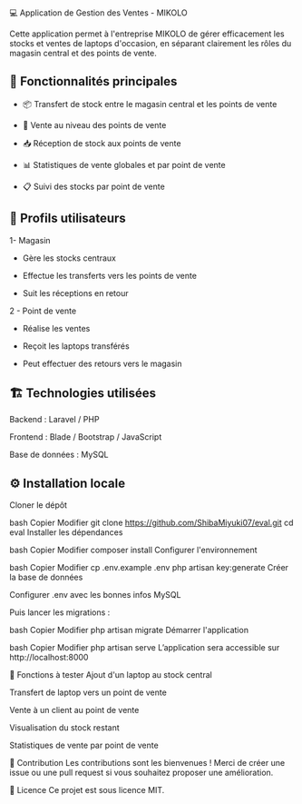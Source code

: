 💻 Application de Gestion des Ventes - MIKOLO

Cette application permet à l'entreprise MIKOLO de gérer efficacement les stocks et ventes de laptops d'occasion, en séparant clairement les rôles du magasin central et des points de vente.

🚀 Fonctionnalités principales
------------
* 📦 Transfert de stock entre le magasin central et les points de vente

* 🛒 Vente au niveau des points de vente

* 📥 Réception de stock aux points de vente

* 📊 Statistiques de vente globales et par point de vente


* 📋 Suivi des stocks par point de vente


👤 Profils utilisateurs
------------

1- Magasin

  * Gère les stocks centraux

  * Effectue les transferts vers les points de vente

  * Suit les réceptions en retour

2 - Point de vente

  * Réalise les ventes

  * Reçoit les laptops transférés

  * Peut effectuer des retours vers le magasin

🏗️ Technologies utilisées
------------

Backend : Laravel / PHP

Frontend : Blade / Bootstrap / JavaScript

Base de données : MySQL

⚙️ Installation locale
------------

Cloner le dépôt

bash
Copier
Modifier
git clone https://github.com/ShibaMiyuki07/eval.git
cd eval
Installer les dépendances

bash
Copier
Modifier
composer install
Configurer l'environnement

bash
Copier
Modifier
cp .env.example .env
php artisan key:generate
Créer la base de données

Configurer .env avec les bonnes infos MySQL

Puis lancer les migrations :

bash
Copier
Modifier
php artisan migrate
Démarrer l'application

bash
Copier
Modifier
php artisan serve
L’application sera accessible sur http://localhost:8000

🧪 Fonctions à tester
Ajout d'un laptop au stock central

Transfert de laptop vers un point de vente

Vente à un client au point de vente

Visualisation du stock restant

Statistiques de vente par point de vente

🤝 Contribution
Les contributions sont les bienvenues ! Merci de créer une issue ou une pull request si vous souhaitez proposer une amélioration.

📄 Licence
Ce projet est sous licence MIT.
